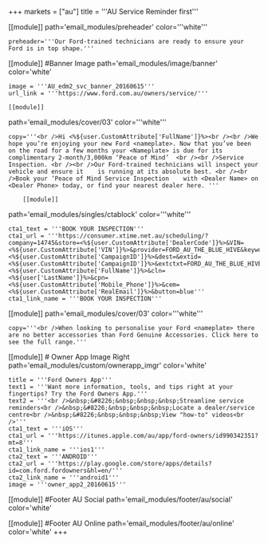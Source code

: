 +++
markets = ["au"]
title = '''AU Service Reminder first'''

[[module]]
path='email_modules/preheader'
color='''white'''

	preheader='''Our Ford-trained technicians are ready to ensure your Ford is in top shape.'''

[[module]] #Banner Image
path='email_modules/image/banner'
color='white'

	image = '''AU_edm2_svc_banner_20160615'''
	url_link = '''https://www.ford.com.au/owners/service/'''
	
	[[module]]
path='email_modules/cover/03'
color='''white'''

	copy='''<br />Hi <%${user.CustomAttribute['FullName']}%><br /><br />We hope you’re enjoying your new Ford <nameplate>. Now that you’ve been on the road for a few months your <Nameplate> is due for its complimentary 2-month/3,000km ‘Peace of Mind’	<br /><br />Service Inspection. <br /><br />Our Ford-trained technicians will inspect your vehicle and ensure it	is running at its absolute best. <br /><br />Book your ‘Peace of Mind Service Inspection	with <Dealer Name> on <Dealer Phone> today, or find your nearest dealer here. '''
		
		[[module]]
path='email_modules/singles/ctablock'
color='''white'''
	
	cta1_text = '''BOOK YOUR INSPECTION'''
	cta1_url = '''https://consumer.xtime.net.au/scheduling/?company=14745&store=<%${user.CustomAttribute['DealerCode']}%>&VIN=<%${user.CustomAttribute['VIN']}%>&provider=FORD_AU_THE_BLUE_HIVE&keyword=<%${user.CustomAttribute['CampaignID']}%>&dest=&extid=<%${user.CustomAttribute['CampaignID']}%>&extctxt=FORD_AU_THE_BLUE_HIVE&cfn=<%${user.CustomAttribute['FullName']}%>&cln=<%${user['LastName']}%>&cpn=<%${user.CustomAttribute['Mobile_Phone']}%>&cem=<%${user.CustomAttribute['RealEmail']}%>&button=blue'''
	cta1_link_name = '''BOOK YOUR INSPECTION'''
		
[[module]]
path='email_modules/cover/03'
color='''white'''

	copy='''<br />When looking to personalise your Ford <nameplate> there are no better accessories than Ford Genuine Accessories. Click here to see the full range.'''
		
 
[[module]] # Owner App Image Right
path='email_modules/custom/ownerapp_imgr'
color='white'

	title = '''Ford Owners App'''
	text1 = '''Want more information, tools, and tips right at your fingertips? Try the Ford Owners App.'''
	text2 = '''<br />&nbsp;&#8226;&nbsp;&nbsp;&nbsp;Streamline service reminders<br />&nbsp;&#8226;&nbsp;&nbsp;&nbsp;Locate a dealer/service centre<br />&nbsp;&#8226;&nbsp;&nbsp;&nbsp;View "how-to" videos<br />'''
	cta1_text = '''iOS'''
	cta1_url = '''https://itunes.apple.com/au/app/ford-owners/id990342351?mt=8'''
	cta1_link_name = '''ios1'''
	cta2_text = '''ANDROID'''
	cta2_url = '''https://play.google.com/store/apps/details?id=com.ford.fordowners&hl=en/'''
	cta2_link_name = '''android1'''
	image = '''owner_app2_20160615'''

[[module]] #Footer AU Social
path='email_modules/footer/au/social'
color='white'

[[module]] #Footer AU Online
path='email_modules/footer/au/online'
color='white'
+++
